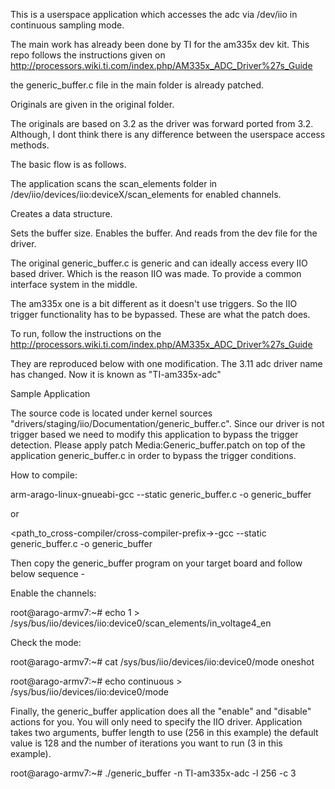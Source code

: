 This is a userspace application which accesses the adc via /dev/iio in continuous sampling mode.

The main work has already been done by TI for the am335x dev kit. This repo follows the instructions
given on http://processors.wiki.ti.com/index.php/AM335x_ADC_Driver%27s_Guide

the generic_buffer.c file in the main folder is already patched.

Originals are given in the original folder.

The originals are based on 3.2 as the driver was forward ported from 3.2. 
Although, I dont think there is any difference between the userspace access methods.

The basic flow is as follows.

The application scans the scan_elements folder in /dev/iio/devices/iio:deviceX/scan_elements for enabled channels.

Creates a data structure.

Sets the buffer size. Enables the buffer. And reads from the dev file for the driver.

The original generic_buffer.c is generic and can ideally access every IIO based driver. Which is the reason IIO was made.
To provide a common interface system in the middle.

The am335x one is a bit different as it doesn't use triggers. So the IIO trigger functionality has to be bypassed. These are what the patch does.

To run, follow the instructions on the http://processors.wiki.ti.com/index.php/AM335x_ADC_Driver%27s_Guide

They are reproduced below with one modification. The 3.11 adc driver name has changed. Now it is known as "TI-am335x-adc"

 Sample Application

The source code is located under kernel sources "drivers/staging/iio/Documentation/generic_buffer.c". Since our driver is not trigger based we need to modify this application to bypass the trigger detection. Please apply patch Media:Generic_buffer.patch on top of the application generic_buffer.c in order to bypass the trigger conditions.

How to compile:

arm-arago-linux-gnueabi-gcc --static generic_buffer.c -o generic_buffer

or

<path_to_cross-compiler/cross-compiler-prefix->-gcc --static generic_buffer.c -o generic_buffer

Then copy the generic_buffer program on your target board and follow below sequence -

Enable the channels:

root@arago-armv7:~# echo 1 > /sys/bus/iio/devices/iio\:device0/scan_elements/in_voltage4_en

Check the mode:

root@arago-armv7:~# cat /sys/bus/iio/devices/iio\:device0/mode
oneshot

root@arago-armv7:~# echo continuous > /sys/bus/iio/devices/iio\:device0/mode

Finally, the generic_buffer application does all the "enable" and "disable" actions for you. You will only need to specify the IIO driver. Application takes two arguments, buffer length to use (256 in this example) the default value is 128 and the number of iterations you want to run (3 in this example).

root@arago-armv7:~# ./generic_buffer -n TI-am335x-adc -l 256 -c 3

